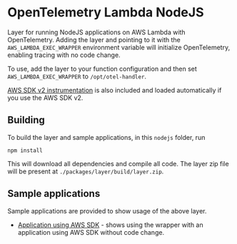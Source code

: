 # OpenTelemetry Lambda NodeJS

Layer for running NodeJS applications on AWS Lambda with OpenTelemetry. Adding the layer and pointing to it with
the `AWS_LAMBDA_EXEC_WRAPPER` environment variable will initialize OpenTelemetry, enabling tracing with no code change.

To use, add the layer to your function configuration and then set `AWS_LAMBDA_EXEC_WRAPPER` to `/opt/otel-handler`.

[AWS SDK v2 instrumentation](https://github.com/aspecto-io/opentelemetry-ext-js/tree/master/packages/instrumentation-aws-sdk) is also
included and loaded automatically if you use the AWS SDK v2.

## Building

To build the layer and sample applications, in this `nodejs` folder, run

```
npm install
```

This will download all dependencies and compile all code. The layer zip file will be present at `./packages/layer/build/layer.zip`.

## Sample applications

Sample applications are provided to show usage of the above layer.

- [Application using AWS SDK](./sample-apps/aws-sdk) - shows using the wrapper with an application using AWS SDK without code change.
